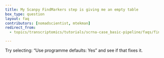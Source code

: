 ```yaml
---
title: My Scanpy FindMarkers step is giving me an empty table
box_type: question
layout: faq
contributors: [nomadscientist, mtekman]
redirect_from:
  - topics/transcriptomics/tutorials/scrna-case_basic-pipeline/faqs/findmarkers_empthy.md

---
```


Try selecting: “Use programme defaults: Yes” and see if that fixes it.
